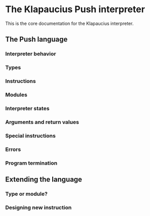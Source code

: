 ---
---
# The Klapaucius Push interpreter

This is the core documentation for the Klapaucius interpreter.

## The Push language

### Interpreter behavior

### Types

### Instructions

### Modules

### Interpreter states

### Arguments and return values

### Special instructions

### Errors

### Program termination

## Extending the language

### Type or module?

### Designing new instruction
